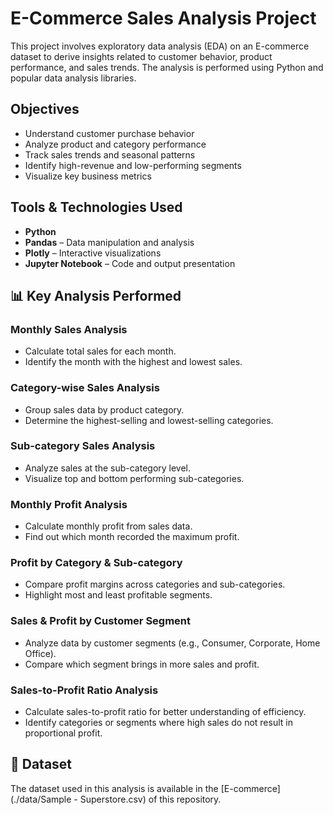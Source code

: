 # E-Commerce Sales Analysis Project

This project involves exploratory data analysis (EDA) on an E-commerce dataset to derive insights related to customer behavior, product performance, and sales trends. The analysis is performed using Python and popular data analysis libraries.

## Objectives

- Understand customer purchase behavior
- Analyze product and category performance
- Track sales trends and seasonal patterns
- Identify high-revenue and low-performing segments
- Visualize key business metrics

## Tools & Technologies Used

- **Python**
- **Pandas** – Data manipulation and analysis
- **Plotly** – Interactive visualizations
- **Jupyter Notebook** – Code and output presentation

## 📊 Key Analysis Performed

### Monthly Sales Analysis
- Calculate total sales for each month.
- Identify the month with the highest and lowest sales.
### Category-wise Sales Analysis
- Group sales data by product category.
- Determine the highest-selling and lowest-selling categories.
### Sub-category Sales Analysis
- Analyze sales at the sub-category level.
- Visualize top and bottom performing sub-categories.
### Monthly Profit Analysis
- Calculate monthly profit from sales data.
- Find out which month recorded the maximum profit.
### Profit by Category & Sub-category
- Compare profit margins across categories and sub-categories.
- Highlight most and least profitable segments.
### Sales & Profit by Customer Segment
- Analyze data by customer segments (e.g., Consumer, Corporate, Home Office).
- Compare which segment brings in more sales and profit.
### Sales-to-Profit Ratio Analysis
- Calculate sales-to-profit ratio for better understanding of efficiency.
- Identify categories or segments where high sales do not result in proportional profit.

## 📁 Dataset

The dataset used in this analysis is available in the [E-commerce](./data/Sample - Superstore.csv) of this repository.




